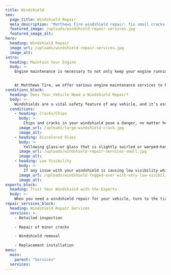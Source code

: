 ```yaml
---
title: Windshield
seo:
  page_title: Windshield Repair
  meta_description: "Matthews Tire windshield repair: fix small cracks and chips or replace your entire windshield."
  featured_image: /uploads/windshield-repair-services.jpg
  featured_image_alt:
hero:
  heading: Windshield Repair
  image_url: /uploads/windshield-repair-services.jpg
  image_alt:
intro:
  heading: Maintain Your Engine
  body: >-
    Engine maintenance is necessary to not only keep your engine running efficiently and safely, but also to improve the overall performance and longevity of your vehicle. Keeping up with a proper engine maintenance routine may seem like a daunting task, but you’ll save yourself a lot of headaches and money by avoiding engine failure. 


    At Matthews Tire, we offer various engine maintenance services to keep your vehicle in the best condition possible, including oil changes, full engine inspections and more.
conditions_block:
  heading: Does Your Vehicle Need a Windshield Repair?
  body: >-
    Windshields are a vital safety feature of any vehicle, and it’s essential to your safety that you get it repaired or replaced when necessary. If you notice any of these common signs of windshield damage, schedule your repair service with Matthews Tire and our expert mechanics will get you rolling in no time.
  conditions:
    - heading: Cracks/Chips
      body: >-
        Chips and cracks in your windshield pose a danger, no matter how large they are. Luckily, if they are small enough, Matthews Tire technicians can complete minor repairs to ensure your safety. However, large cracks or chips will require a full windshield replacement, which can also be completed at any of our locations.
      image_url: /uploads/large-windshield-crack.jpg
      image_alt:
    - heading: Discolored Glass
      body: >-
        Yellowing glass—or glass that is slightly swirled or warped—has become damaged, usually over a long period of time exposed to the sun and other elements. This can be a sign that your windshield is no longer safe and in need of a replacement.
      image_url: /uploads/windshield-repair-services-small.jpg
      image_alt:
    - heading: Low Visibility
      body: >-
        If any issue with your windshield is causing low visibility while driving, bring your car in for an inspection and repair as soon as possible. This is extremely important, as anything getting in the way of your visibility can pose a great threat to yourself and other drivers on the road.
      image_url: /uploads/windshield-fogged-over-with-very-low-visibility.jpg
      image_alt:
experts_block:
  heading: Trust Your Windshield with the Experts
  body: >-
    When you need a windshield repair for your vehicle, turn to the tire experts at Matthews Tire. Our ASE master certified technicians have the expertise and dealer-quality tools necessary to repair or replace your windshield.
repair_services_block:
  heading: Windshield Repair Services
  services: >-
    - Detailed inspection

    - Repair of minor cracks

    - Windshield removal

    - Replacement installation
menu:
  main:
    parent: "Services"
  services:
---
```

